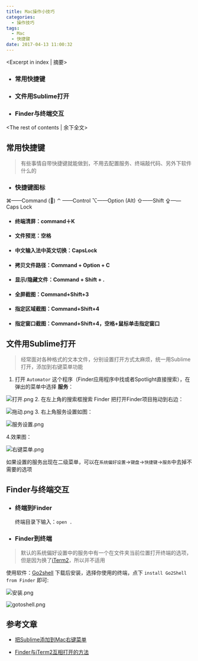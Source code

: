 ```yaml
---
title: Mac操作小技巧
categories:
  - 操作技巧
tags:
  - Mac
  - 快捷键
date: 2017-04-13 11:00:32
---
```


<Excerpt in index | 摘要> 
- ### 常用快捷键
- ### 文件用Sublime打开
- ### Finder与终端交互<!-- more -->
<The rest of contents | 余下全文>

## 常用快捷键
> 有些事情自带快捷键就能做到，不用去配置服务、终端敲代码、另外下软件什么的

- ### 快捷键图标
⌘——Command ()
⌃ ——Control
⌥——Option (Alt)
⇧——Shift
⇪——Caps Lock
- #### 终端清屏：command＋K
- #### 文件预览：空格
- #### 中文输入法中英文切换：CapsLock
- #### 拷贝文件路径：Command + Option + C
- #### 显示/隐藏文件：Command + Shift + .
- #### 全屏截图：Command+Shift+3
- #### 指定区域截图：Command+Shift+4
- #### 指定窗口截图：Command+Shift+4，空格+鼠标单击指定窗口

## 文件用Sublime打开
> 经常面对各种格式的文本文件，分别设置打开方式太麻烦，统一用Sublime打开，添加到右键菜单功能

1. 打开 `Automator` 这个程序（Finder应用程序中找或者Spotlight直接搜索），在弹出的菜单中选择 __服务__：

  ![打开.png](http://upload-images.jianshu.io/upload_images/2756183-7cae0171e6be0b99.png?imageMogr2/auto-orient/strip%7CimageView2/2/w/1240)
2. 在左上角的搜索框搜索 Finder 把打开Finder项目拖动到右边：

  ![拖动.png](http://upload-images.jianshu.io/upload_images/2756183-fb3b74222ac8ac62.png?imageMogr2/auto-orient/strip%7CimageView2/2/w/1240)
3. 右上角服务设置如图：

  ![服务设置.png](http://upload-images.jianshu.io/upload_images/2756183-f46b8a18118e66b5.png?imageMogr2/auto-orient/strip%7CimageView2/2/w/1240)

4.效果图：

![右键菜单.png](http://upload-images.jianshu.io/upload_images/2756183-18834771e83a532b.png?imageMogr2/auto-orient/strip%7CimageView2/2/w/1240)

  如果设置的服务出现在二级菜单，可以在`系统偏好设置`->`键盘`->`快捷键`->`服务`中去掉不需要的选项

## Finder与终端交互
- ### 终端到Finder
  终端目录下输入：`open .`

- ### Finder到终端
> 默认的系统偏好设置中的服务中有一个在文件夹当前位置打开终端的选项，但是因为换了[iTerm2](https://www.iterm2.com)，所以并不适用

  使用软件：[Go2shell](http://zipzapmac.com/Go2Shell)
  下载后安装，选择你使用的终端，点下  `install Go2Shell from Finder` 即可:
  
  ![安装.png](http://upload-images.jianshu.io/upload_images/2756183-7e85a93ff9470903.png?imageMogr2/auto-orient/strip%7CimageView2/2/w/1240)

  ![gotoshell.png](http://upload-images.jianshu.io/upload_images/2756183-19460211cf401452.png?imageMogr2/auto-orient/strip%7CimageView2/2/w/1240)



## 参考文章
- [把Sublime添加到Mac右键菜单](http://www.jianshu.com/p/e2f897933c56)

- [Finder与iTerm2互相打开的方法](http://www.rxna.cn/post/wiki/finderyu-iterm2hu-xiang-da-kai-de-fang-fa)



